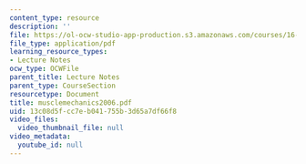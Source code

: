 ```yaml
---
content_type: resource
description: ''
file: https://ol-ocw-studio-app-production.s3.amazonaws.com/courses/16-423j-aerospace-biomedical-and-life-support-engineering-spring-2006/13c08d5fcc7eb041755b3d65a7df66f8_musclemechanics2006.pdf
file_type: application/pdf
learning_resource_types:
- Lecture Notes
ocw_type: OCWFile
parent_title: Lecture Notes
parent_type: CourseSection
resourcetype: Document
title: musclemechanics2006.pdf
uid: 13c08d5f-cc7e-b041-755b-3d65a7df66f8
video_files:
  video_thumbnail_file: null
video_metadata:
  youtube_id: null
---
```

